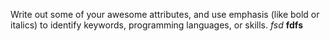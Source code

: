 Write out some of your awesome attributes, and use emphasis (like bold or italics) to identify keywords, programming languages, or skills. 
*fsd*
**fdfs**
